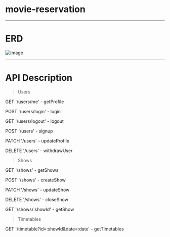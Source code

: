 # movie-reservation

---

# ERD

![image](https://github.com/yhjs1211/movie-reservation/assets/122883378/873ee1c8-3c11-4f56-bf73-f19e58a5ac64)




---

# API Description

> Users
> 
GET '/users/me' - getProfile
>
POST '/users/login' - login
>
GET '/users/logout' - logout
>
POST '/users' - signup
>
PATCH '/users' - updateProfile
>
DELETE '/users' - withdrawUser
>
> Shows
>
GET '/shows' - getShows
>
POST '/shows' - createShow
>
PATCH '/shows' - updateShow
>
DELETE '/shows' - closeShow
>
GET '/shows/:showId' - getShow
>
> Timetables
>
GET '/timetable?id=:showId&date=:date' - getTimetables

